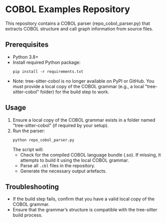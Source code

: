 # COBOL Examples Repository

This repository contains a COBOL parser (repo_cobol_parser.py) that extracts COBOL structure and call graph information from source files.

## Prerequisites

- Python 3.8+
- Install required Python package:
  ```
  pip install -r requirements.txt
  ```
- Note: tree-sitter-cobol is no longer available on PyPI or GitHub. You must provide a local copy of the COBOL grammar (e.g., a local "tree-sitter-cobol" folder) for the build step to work.

## Usage

1. Ensure a local copy of the COBOL grammar exists in a folder named "tree-sitter-cobol" (if required by your setup).
2. Run the parser:
   ```
   python repo_cobol_parser.py
   ```
   The script will:
   - Check for the compiled COBOL language bundle (.so). If missing, it attempts to build it using the local COBOL grammar.
   - Parse all `.cbl` files in the repository.
   - Generate the necessary output artefacts.

## Troubleshooting

- If the build step fails, confirm that you have a valid local copy of the COBOL grammar.
- Ensure that the grammar’s structure is compatible with the tree-sitter build process.



